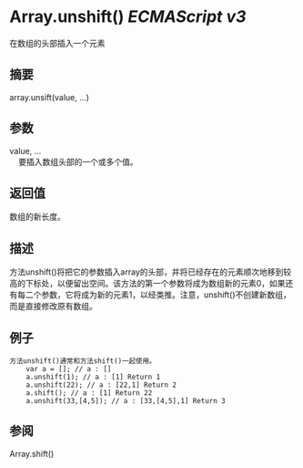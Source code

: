 # Array.unshift() _ECMAScript v3_

在数组的头部插入一个元素

## 摘要

array.unsift(value, ...)

## 参数

value, ...  
    要插入数组头部的一个或多个值。

## 返回值

数组的新长度。

## 描述

方法unshift()将把它的参数插入array的头部，并将已经存在的元素顺次地移到较高的下标处，以便留出空间。该方法的第一个参数将成为数组新的元素0，如果还有每二个参数，它将成为新的元素1，以经类推。注意，unshift()不创建新数组，而是直接修改原有数组。

## 例子

    方法unshift()通常和方法shift()一起使用。
        var a = []; // a : []
        a.unshift(1); // a : [1] Return 1
        a.unshift(22); // a : [22,1] Return 2
        a.shift(); // a : [1] Return 22
        a.unshift(33,[4,5]); // a : [33,[4,5],1] Return 3

## 参阅

Array.shift()

